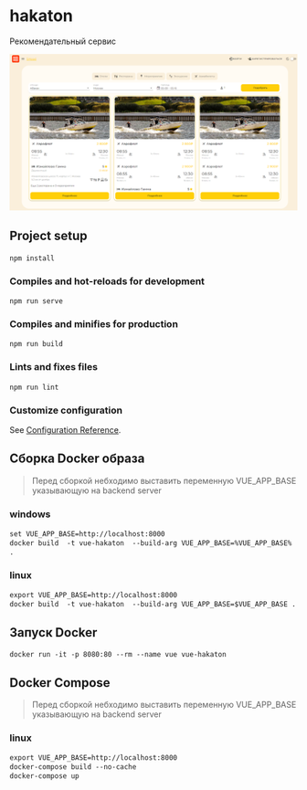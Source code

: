 # hakaton
Рекомендательный сервис

![alt text](https://github.com//Svogg/xakaton/blob/master/frontend/src/assets/preview.png?raw=true)

## Project setup
```
npm install
```

### Compiles and hot-reloads for development
```
npm run serve
```

### Compiles and minifies for production
```
npm run build
```

### Lints and fixes files
```
npm run lint
```

### Customize configuration
See [Configuration Reference](https://cli.vuejs.org/config/).

## Сборка Docker образа
> Перед сборкой небходимо выставить переменную VUE_APP_BASE указывающую на backend server
### windows
```
set VUE_APP_BASE=http://localhost:8000
docker build  -t vue-hakaton  --build-arg VUE_APP_BASE=%VUE_APP_BASE% .
```
### linux
```
export VUE_APP_BASE=http://localhost:8000
docker build  -t vue-hakaton  --build-arg VUE_APP_BASE=$VUE_APP_BASE .
```

## Запуск Docker
```
docker run -it -p 8080:80 --rm --name vue vue-hakaton
```

## Docker Compose
> Перед сборкой небходимо выставить переменную VUE_APP_BASE указывающую на backend server

### linux
```
export VUE_APP_BASE=http://localhost:8000
docker-compose build --no-cache
docker-compose up
```